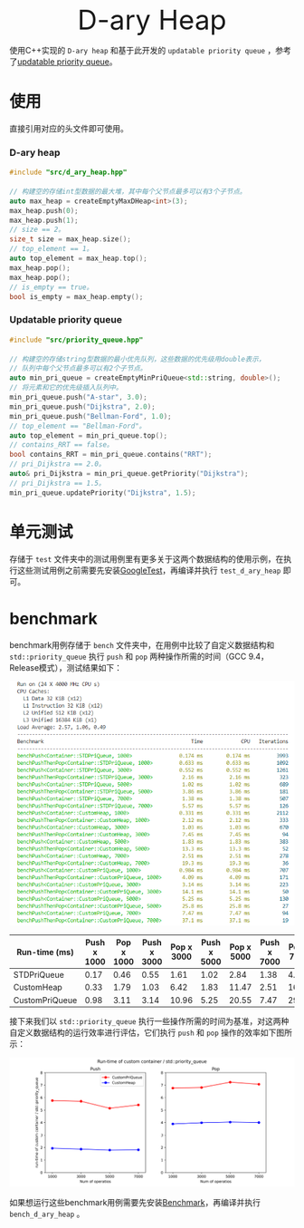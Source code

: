 <center> <font size=8> D-ary Heap </font></center>

使用C++实现的 `D-ary heap` 和基于此开发的 `updatable priority queue` ，参考了[updatable priority queue](https://github.com/Ten0/updatable_priority_queue)。

# 使用

直接引用对应的头文件即可使用。

### D-ary heap

```c++
#include "src/d_ary_heap.hpp"

// 构建空的存储int型数据的最大堆，其中每个父节点最多可以有3个子节点。
auto max_heap = createEmptyMaxDHeap<int>(3);
max_heap.push(0);
max_heap.push(1);
// size == 2。
size_t size = max_heap.size();
// top_element == 1。
auto top_element = max_heap.top();
max_heap.pop();
max_heap.pop();
// is_empty == true。
bool is_empty = max_heap.empty();
```

### Updatable priority queue

```c++
#include "src/priority_queue.hpp"

// 构建空的存储string型数据的最小优先队列，这些数据的优先级用double表示，
// 队列中每个父节点最多可以有2个子节点。
auto min_pri_queue = createEmptyMinPriQueue<std::string, double>();
// 将元素和它的优先级插入队列中。
min_pri_queue.push("A-star", 3.0);
min_pri_queue.push("Dijkstra", 2.0);
min_pri_queue.push("Bellman-Ford", 1.0);
// top_element == "Bellman-Ford"。
auto top_element = min_pri_queue.top();
// contains_RRT == false。
bool contains_RRT = min_pri_queue.contains("RRT");
// pri_Dijkstra == 2.0。
auto& pri_Dijkstra = min_pri_queue.getPriority("Dijkstra");
// pri_Dijkstra == 1.5。
min_pri_queue.updatePriority("Dijkstra", 1.5);
```

# 单元测试

存储于 `test` 文件夹中的测试用例里有更多关于这两个数据结构的使用示例，在执行这些测试用例之前需要先安装[GoogleTest](https://github.com/google/googletest)，再编译并执行 `test_d_ary_heap` 即可。

# benchmark

benchmark用例存储于 `bench` 文件夹中，在用例中比较了自定义数据结构和 `std::priority_queue` 执行 `push` 和 `pop` 两种操作所需的时间（GCC 9.4， Release模式），测试结果如下：

![benchmark](doc/img/benchmark.png)

| Run-time (ms) | Push x 1000 | Pop x 1000 | Push x 3000 | Pop x 3000 | Push x 5000 | Pop x 5000 | Push x 7000 | Pop x 7000 |
| ----------- | ----------- | ----------- | ----------- | ----------- | ----------- | ----------- | ----------- | ----------- |
| STDPriQueue | 0.17 |0.46 | 0.55 | 1.61 | 1.02 | 2.84 | 1.38 | 4.19 |
| CustomHeap | 0.33 | 1.79 | 1.03 | 6.42 | 1.83 | 11.47 | 2.51 | 16.79 |
| CustomPriQueue | 0.98 | 3.11 | 3.14 | 10.96 | 5.25 | 20.55 | 7.47 | 29.63 |

接下来我们以 `std::priority_queue` 执行一些操作所需的时间为基准，对这两种自定义数据结构的运行效率进行评估，它们执行 `push` 和 `pop` 操作的效率如下图所示：

![result](doc/img/result.png)

如果想运行这些benchmark用例需要先安装[Benchmark](https://github.com/google/benchmark)，再编译并执行 `bench_d_ary_heap` 。
